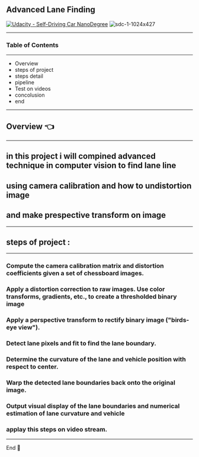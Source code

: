 ## Advanced Lane Finding

[![Udacity - Self-Driving Car NanoDegree](https://s3.amazonaws.com/udacity-sdc/github/shield-carnd.svg)](http://www.udacity.com/drive)
![sdc-1-1024x427](https://user-images.githubusercontent.com/25509152/33837471-770be3a2-de9d-11e7-97cc-50c6224bfcc3.png)

---
### Table of Contents
---

- Overview
- steps of project
- steps detail
- pipeline
- Test on videos
- concolusion
- end

---
## Overview :point_left:
---

## in this project i will compined advanced technique in computer vision to find lane line
## using camera calibration and how to undistortion image 
## and make prespective transform on image

---
## steps of project :
---
### Compute the camera calibration matrix and distortion coefficients given a set of chessboard images.

### Apply a distortion correction to raw images. Use color transforms, gradients, etc., to create a thresholded binary image

### Apply a perspective transform to rectify binary image ("birds-eye view").

### Detect lane pixels and fit to find the lane boundary.

### Determine the curvature of the lane and vehicle position with respect to center.

### Warp the detected lane boundaries back onto the original image.

### Output visual display of the lane boundaries and numerical estimation of lane curvature and vehicle

### applay this steps on video stream.


---



End :raising_hand:
